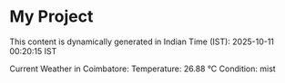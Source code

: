 # My Project

This content is dynamically generated in Indian Time (IST): 2025-10-11 00:20:15 IST


Current Weather in Coimbatore:
Temperature: 26.88 °C
Condition: mist
